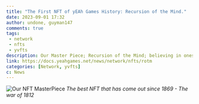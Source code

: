 ```yaml
---
title: "The First NFT of yEAh Games History: Recursion of the Mind."
date: 2023-09-01 17:32
author: undone, guyman147
comments: true
tags: 
 - network
 - nfts
 - yvfts
description: Our Master Piece; Recursion of the Mind; believing in oneself.
link: https://docs.yeahgames.net/news/network/nfts/rotm
categories: [Network, yvfts]
c: News
---
```


![Our NFT MasterPiece](recursionOfTheMind.jpg)
*The best NFT that has come out since 1869 - The war of 1812*